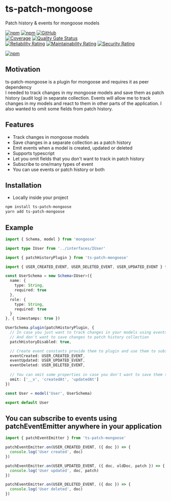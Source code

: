 # ts-patch-mongoose

Patch history & events for mongoose models

[![npm](https://img.shields.io/npm/v/ts-patch-mongoose)](https://www.npmjs.com/package/ts-patch-mongoose)
[![npm](https://img.shields.io/npm/dt/ts-patch-mongoose)](https://www.npmjs.com/package/ts-patch-mongoose)
[![GitHub](https://img.shields.io/github/license/ilovepixelart/ts-patch-mongoose)](https://github.com/ilovepixelart/ts-patch-mongoose/blob/main/LICENSE)
\
[![Coverage](https://sonarcloud.io/api/project_badges/measure?project=ilovepixelart_ts-patch-mongoose&metric=coverage)](https://sonarcloud.io/summary/new_code?id=ilovepixelart_ts-patch-mongoose)
[![Quality Gate Status](https://sonarcloud.io/api/project_badges/measure?project=ilovepixelart_ts-patch-mongoose&metric=alert_status)](https://sonarcloud.io/summary/new_code?id=ilovepixelart_ts-patch-mongoose)
\
[![Reliability Rating](https://sonarcloud.io/api/project_badges/measure?project=ilovepixelart_ts-patch-mongoose&metric=reliability_rating)](https://sonarcloud.io/summary/new_code?id=ilovepixelart_ts-patch-mongoose)
[![Maintainability Rating](https://sonarcloud.io/api/project_badges/measure?project=ilovepixelart_ts-patch-mongoose&metric=sqale_rating)](https://sonarcloud.io/summary/new_code?id=ilovepixelart_ts-patch-mongoose)
[![Security Rating](https://sonarcloud.io/api/project_badges/measure?project=ilovepixelart_ts-patch-mongoose&metric=security_rating)](https://sonarcloud.io/summary/new_code?id=ilovepixelart_ts-patch-mongoose)

[![npm](https://nodei.co/npm/ts-patch-mongoose.png)](https://www.npmjs.com/package/ts-patch-mongoose)

## Motivation

ts-patch-mongoose is a plugin for mongoose and requires it as peer dependency
\
I needed to track changes in my mongoose models and save them as patch history (audit log) in separate collection. Events will allow me to track changes in my models and react to them in other parts of the application. I also wanted to omit some fields from patch history.

## Features

- Track changes in mongoose models
- Save changes in a separate collection as a patch history
- Emit events when a model is created, updated or deleted
- Supports typescript
- Let you omit fields that you don't want to track in patch history
- Subscribe to one/many types of event
- You can use events or patch history or both

## Installation

- Locally inside your project

```bash
npm install ts-patch-mongoose
yarn add ts-patch-mongoose
```

## Example

```typescript
import { Schema, model } from 'mongoose'

import type IUser from '../interfaces/IUser'

import { patchHistoryPlugin } from 'ts-patch-mongoose'

import { USER_CREATED_EVENT, USER_DELETED_EVENT, USER_UPDATED_EVENT } from '../constants/events'

const UserSchema = new Schema<IUser>({
  name: {
    type: String,
    required: true
  },
  role: {
    type: String,
    required: true
  }
}, { timestamps: true })

UserSchema.plugin(patchHistoryPlugin, { 
  // In case you just want to track changes in your models using events below.
  // And don't want to save changes to patch history collection
  patchHistoryDisabled: true,

  // Create event constants provide them to plugin and use them to subscribe to events
  eventCreated: USER_CREATED_EVENT,
  eventUpdated: USER_UPDATED_EVENT,
  eventDeleted: USER_DELETED_EVENT,
  
  // You can omit some properties in case you don't want to save them to patch history
  omit: ['__v', 'createdAt', 'updatedAt']
})

const User = model('User', UserSchema)

export default User
```

## You can subscribe to events using patchEventEmitter anywhere in your application

```typescript
import { patchEventEmitter } from 'ts-patch-mongoose'

patchEventEmitter.on(USER_CREATED_EVENT, ({ doc }) => {
  console.log('User created', doc)
})

patchEventEmitter.on(USER_UPDATED_EVENT, ({ doc, oldDoc, patch }) => {
  console.log('User updated', doc, patch)
})

patchEventEmitter.on(USER_DELETED_EVENT, ({ doc }) => {
  console.log('User deleted', doc)
})
```
